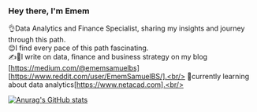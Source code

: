 
### Hey there, I'm Emem 

👌Data Analytics and Finance Specialist, sharing my insights and journey through this path.<br/>
😊I find every pace of this path fascinating.<br/>
✍📕I write on data, finance and business strategy on my blog [https://medium.com/@ememsamuelbs] [https://www.reddit.com/user/EmemSamuelBS/].<br/>
🎯currently learning about data analytics[https://www.netacad.com].<br/>

[![Anurag's GitHub stats](https://github-readme-stats.vercel.app/api?username=EmemSamuelBS)](https://github.com/EmemSamuelBS/github-readme-stats)
